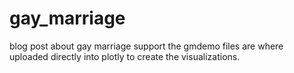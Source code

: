 # gay_marriage
blog post about gay marriage support
the gmdemo files are where uploaded directly into plotly to create the visualizations. 
